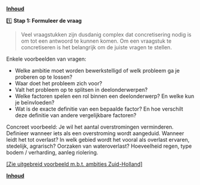 **[Inhoud](ToC.md)**

:one: **Stap 1: Formuleer de vraag**

> Veel vraagstukken zijn dusdanig complex dat concretisering nodig is om tot een antwoord te kunnen komen. Om een vraagstuk te concretiseren is het belangrijk om de juiste vragen te stellen. 

Enkele voorbeelden van vragen:
+ Welke ambitie moet worden bewerkstelligd of welk probleem ga je proberen op te lossen?
+ Waar doet het probleem zich voor?
+ Valt het probleem op te splitsen in deelonderwerpen?
+ Welke factoren spelen een rol binnen een deelonderwerp? En welke kun je beïnvloeden?
+ Wat is de exacte definitie van een bepaalde factor? En hoe verschilt deze definitie van andere vergelijkbare factoren?

Concreet voorbeeld: Je wil het aantal overstromingen verminderen. Definieer wanneer iets als een overstroming wordt aangeduid. Wanneer leidt het tot overlast? In welk gebied wordt het vooral als overlast ervaren, stedelijk, agrarisch? Oorzaken van wateroverlast? Hoeveelheid regen, type bodem / verharding, aanleg riolering.

[[Zie uitgebreid voorbeeld m.b.t. ambities Zuid-Holland]]( metamorphoses_opzet.md)

**[Inhoud](ToC.md)**
